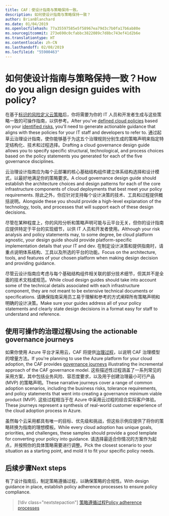 ```yaml
---
title: CAF：使设计指南与策略保持一致。
description: 如何使设计指南与策略保持一致？
author: BrianBlanchard
ms.date: 01/04/2019
ms.openlocfilehash: 77a35597585e5f58967ea79d3c7b0fa17b6ab80e
ms.sourcegitcommit: 273e690c0cfabbc3822089c7d8bc743ef41d2b6e
ms.translationtype: HT
ms.contentlocale: zh-CN
ms.lasthandoff: 02/08/2019
ms.locfileid: "55900463"
---
```

<!---
I've established policies. How to help developers adopt these policies?
Draft an architecture design guide.

[Aspirational statement] If you're using Azure, you can use one of ours as a starting point. The choose one of the following 6 as a starting point and mold it to fit your policies.
--->

<!-- markdownlint-disable MD026 -->

# <a name="how-do-you-align-design-guides-with-policy"></a><span data-ttu-id="ee22d-103">如何使设计指南与策略保持一致？</span><span class="sxs-lookup"><span data-stu-id="ee22d-103">How do you align design guides with policy?</span></span>

<span data-ttu-id="ee22d-104">在基于[标识的风险](define-policy.md)[定义云策略](understanding-business-risk.md)后，你将需要为你的 IT 人员和开发者生成与这些策略一致的可操作指南，以供参考。</span><span class="sxs-lookup"><span data-stu-id="ee22d-104">After you've [defined cloud policies](define-policy.md) based on your [identified risks](understanding-business-risk.md), you'll need to generate actionable guidance that aligns with these policies for your IT staff and developers to refer to.</span></span> <span data-ttu-id="ee22d-105">通过起草云治理设计指南，使你能够基于为这五个治理规则分别生成的策略声明来指定特定结构化、技术和过程选择。</span><span class="sxs-lookup"><span data-stu-id="ee22d-105">Drafting a cloud governance design guide allows you to specify specific structural, technological, and process choices based on the policy statements you generated for each of the five governance disciplines.</span></span>

<span data-ttu-id="ee22d-106">云治理设计指南应为每个云部署的核心基础结构组件建立体系结构选择和设计模式，以最好地满足你的策略要求。</span><span class="sxs-lookup"><span data-stu-id="ee22d-106">A cloud governance design guide should establish the architecture choices and design patterns for each of the core infrastructure components of cloud deployments that best meet your policy requirements.</span></span> <span data-ttu-id="ee22d-107">除此之外，你应针对支持每个设计决策的技术、工具和过程提供概括说明。</span><span class="sxs-lookup"><span data-stu-id="ee22d-107">Alongside these you should provide a high-level explanation of the technology, tools, and processes that will support each of these design decisions.</span></span>

<span data-ttu-id="ee22d-108">尽管在某种程度上，你的风险分析和策略声明可能与云平台无关，但你的设计指南应提供特定于平台的实现细节，以供 IT 人员和开发者使用。</span><span class="sxs-lookup"><span data-stu-id="ee22d-108">Although your risk analysis and policy statements may, to some degree, be cloud platform agnostic, your design guide should provide platform-specific implementation details that your IT and dev.</span></span> <span data-ttu-id="ee22d-109">在制定设计决策和提供指南时，请重点说明体系结构、工具以及所选的平台的功能。</span><span class="sxs-lookup"><span data-stu-id="ee22d-109">Focus on the architecture, tools, and features of your chosen platform when making design decision and providing guidance.</span></span>

<span data-ttu-id="ee22d-110">尽管云设计指南应考虑与每个基础结构组件相关联的部分技术细节，但其并不是全面的技术文档或规范。</span><span class="sxs-lookup"><span data-stu-id="ee22d-110">While cloud design guides should take into account some of the technical details associated with each infrastructure component, they are not meant to be extensive technical documents or specifications.</span></span> <span data-ttu-id="ee22d-111">请确保指南采用员工易于理解和参考的方式阐释所有策略声明和明确的设计决策。</span><span class="sxs-lookup"><span data-stu-id="ee22d-111">Make sure your guides address all of your policy statements and clearly state design decisions in a format easy for staff to understand and reference.</span></span>

<!-- markdownlint-enable MD033 -->

## <a name="using-the-actionable-governance-journeys"></a><span data-ttu-id="ee22d-112">使用可操作的治理过程</span><span class="sxs-lookup"><span data-stu-id="ee22d-112">Using the actionable governance journeys</span></span>

<span data-ttu-id="ee22d-113">如果你使用 Azure 平台才采用云，CAF 将提供[治理过程](../journeys/overview.md)，以说明 CAF 治理模型的增量方法。</span><span class="sxs-lookup"><span data-stu-id="ee22d-113">If you're planning to use the Azure platform for your cloud adoption, the CAF provides [governance journeys](../journeys/overview.md) illustrating the incremental approach of the CAF governance model.</span></span> <span data-ttu-id="ee22d-114">这些描述性过程涵盖了一系列常见的采用方案，其中包括业务风险、容忍度要求，以及用于创建治理最小可行产品 (MVP) 的策略声明。</span><span class="sxs-lookup"><span data-stu-id="ee22d-114">These narrative journeys cover a range of common adoption scenarios, including the business risks, tolerance requirements, and policy statements that went into creating a governance minimum viable product (MVP).</span></span> <span data-ttu-id="ee22d-115">这些过程相当于在 Azure 中采用云过程的综合实际客户体验。</span><span class="sxs-lookup"><span data-stu-id="ee22d-115">These journeys represent a synthesis of real-world customer experience of the cloud adoption process in Azure.</span></span>

<span data-ttu-id="ee22d-116">虽然每个云采用都具有唯一的目标、优先级和挑战，但这些示例应提供了将你的策略转换为指南的理想模板。</span><span class="sxs-lookup"><span data-stu-id="ee22d-116">While every cloud adoption has unique goals, priorities, and challenges, these samples should provide a good template for converting your policy into guidance.</span></span> <span data-ttu-id="ee22d-117">请选择最适合你情况的方案作为起点，并按照你的具体策略需要进行调整。</span><span class="sxs-lookup"><span data-stu-id="ee22d-117">Pick the closest scenario to your situation as a starting point, and mold it to fit your specific policy needs.</span></span>

## <a name="next-steps"></a><span data-ttu-id="ee22d-118">后续步骤</span><span class="sxs-lookup"><span data-stu-id="ee22d-118">Next steps</span></span>

<span data-ttu-id="ee22d-119">有了设计指南后，制定策略遵循过程，以确保策略的合规性。</span><span class="sxs-lookup"><span data-stu-id="ee22d-119">With design guidance in place, establish policy adherence processes to ensure policy compliance.</span></span>

> [!div class="nextstepaction"]
> [<span data-ttu-id="ee22d-120">策略遵循过程</span><span class="sxs-lookup"><span data-stu-id="ee22d-120">Policy adherence processes</span></span>](processes.md)